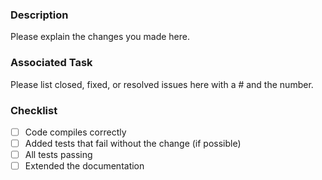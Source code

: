 ### Description
Please explain the changes you made here.
### Associated Task
Please list closed, fixed, or resolved issues here with a # and the number.
### Checklist
- [ ] Code compiles correctly
- [ ] Added tests that fail without the change (if possible)
- [ ] All tests passing
- [ ] Extended the documentation